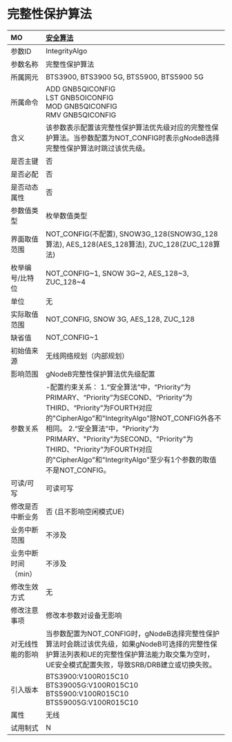 # 完整性保护算法<table><thread><tr><th align = "left">MO</th><th align = "left"><a href = "index.html#完整性保护算法-2">安全算法</a></td></tr></thread><tbody><tr><td>参数ID</td><td>IntegrityAlgo</td></tr><tr><td>参数名称</td><td>完整性保护算法</td></tr><tr><td>所属网元</td><td>BTS3900, BTS3900 5G, BTS5900, BTS5900 5G</td></tr><tr><td>所属命令</td><td>ADD GNB5QICONFIG<br>LST GNB5OICONFIG<br>MOD GNB5QICONFIG<br>RMV GNB5QICONFIG</td></tr><tr><td>含义</td><td>该参数表示配置该完整性保护算法优先级对应的完整性保护算法。当参数配置为NOT_CONFIG时表示gNodeB选择完整性保护算法时跳过该优先级。</td></tr><tr><td>是否主键</td><td>否</td></tr><tr><td>是否必配</td><td>否</td></tr><tr><td>是否动态属性</td><td>否</td></tr><tr><td>参数值类型</td><td>枚举数值类型</td></tr><tr><td>界面取值范围</td><td>NOT_CONFIG(不配置),
SNOW3G_128(SNOW3G_128算法), AES_128(AES_128算法), ZUC_128(ZUC_128算法)</td></tr><tr><td>枚举编号/比特位</td><td>NOT_CONFIG~1,
SNOW 3G~2, AES_128~3, ZUC_128~4</td></tr><tr><td>单位</td><td>无</td></tr><tr><td>实际取值范围</td><td>NOT_CONFIG,
SNOW 3G, AES_128, ZUC_128</td></tr><tr><td>缺省值</td><td>NOT_CONFIG~1</td></tr><tr><td>初始值来源</td><td>无线网络规划（内部规划）</td></tr><tr><td>影响范围</td><td>gNodeB完整性保护算法优先级配置</td></tr><tr><td>参数关系</td><td>-配置约束关系：
1.“安全算法”中，“Priority”为PRIMARY、“Priority”为SECOND、“Priority”为THIRD、“Priority”为FOURTH对应的"CipherAlgo"和"IntegrityAlgo"除NOT_CONFIG外各不相同。
2.“安全算法”中，"Priority"为PRIMARY、"Priority"为SECOND、"Priority"为THIRD、"Priority”为FOURTH对应的"CipherAlgo"和"IntegrityAlgo"至少有1个参数的取值不是NOT_CONFIG。</td></tr><tr><td>可读/可写</td><td>可读可写</td></tr><tr><td>修改是否中断业务</td><td>否 (且不影响空闲模式UE)</td></tr><tr><td>业务中断范围</td><td>不涉及</td></tr><tr><td>业务中断时间（min）</td><td>不涉及</td></tr><tr><td>修改生效方式</td><td>无</td></tr><tr><td>修改注意事项</td><td>修改本参数对设备无影响</td></tr><tr><td>对无线性能的影响</td><td>当参数配置为NOT_CONFIG时，gNodeB选择完整性保护算法时会跳过该优先级，如果gNodeB可选择的完整性保护算法列表和UE的完整性保护算法能力取交集为空时，UE安全模式配置失败，导致SRB/DRB建立或切换失败。</td></tr><tr><td>引入版本</td><td>BTS3900:V100R015C10<br>BTS39005G:V100R015C10<br>BTS5900:V100R015C10<br>BTS59005G:V100R015C10</td></tr><tr><td>属性</td><td>无线</td></tr><tr><td>试用制式</td><td>N</td></tr></tbody></table>